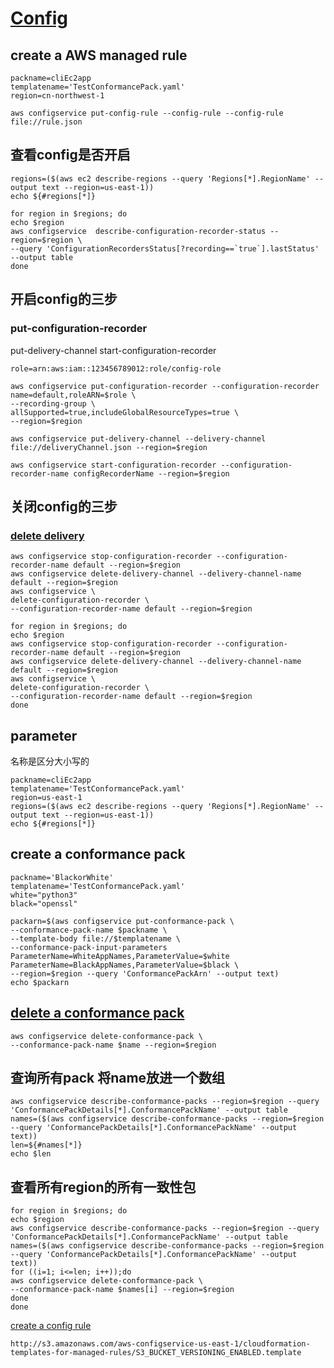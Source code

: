 # [Config](https://awscli.amazonaws.com/v2/documentation/api/latest/reference/configservice/index.html#cli-aws-configservice)
## create a AWS managed rule

```
packname=cliEc2app
templatename='TestConformancePack.yaml'
region=cn-northwest-1

```
```
aws configservice put-config-rule --config-rule --config-rule file://rule.json
```

## 查看config是否开启
```
regions=($(aws ec2 describe-regions --query 'Regions[*].RegionName' --output text --region=us-east-1))
echo ${#regions[*]}
```
```
for region in $regions; do
echo $region
aws configservice  describe-configuration-recorder-status --region=$region \
--query 'ConfigurationRecordersStatus[?recording==`true`].lastStatus' --output table
done
```

## 开启config的三步
### put-configuration-recorder
put-delivery-channel
start-configuration-recorder
```
role=arn:aws:iam::123456789012:role/config-role
```

```
aws configservice put-configuration-recorder --configuration-recorder name=default,roleARN=$role \
--recording-group \
allSupported=true,includeGlobalResourceTypes=true \
--region=$region
```
```
aws configservice put-delivery-channel --delivery-channel file://deliveryChannel.json --region=$region
```
```
aws configservice start-configuration-recorder --configuration-recorder-name configRecorderName --region=$region
```

## 关闭config的三步
### [delete delivery](https://docs.aws.amazon.com/cli/latest/reference/configservice/delete-delivery-channel.html)
```
aws configservice stop-configuration-recorder --configuration-recorder-name default --region=$region
aws configservice delete-delivery-channel --delivery-channel-name default --region=$region
aws configservice \
delete-configuration-recorder \
--configuration-recorder-name default --region=$region
```
```
for region in $regions; do
echo $region
aws configservice stop-configuration-recorder --configuration-recorder-name default --region=$region
aws configservice delete-delivery-channel --delivery-channel-name default --region=$region
aws configservice \
delete-configuration-recorder \
--configuration-recorder-name default --region=$region
done

```

## parameter
名称是区分大小写的
```
packname=cliEc2app
templatename='TestConformancePack.yaml'
region=us-east-1
regions=($(aws ec2 describe-regions --query 'Regions[*].RegionName' --output text --region=us-east-1))
echo ${#regions[*]}
```

## create a conformance pack
```
packname='BlackorWhite'
templatename='TestConformancePack.yaml'
white="python3"
black="openssl"
```
```
packarn=$(aws configservice put-conformance-pack \
--conformance-pack-name $packname \
--template-body file://$templatename \
--conformance-pack-input-parameters ParameterName=WhiteAppNames,ParameterValue=$white ParameterName=BlackAppNames,ParameterValue=$black \
--region=$region --query 'ConformancePackArn' --output text)
echo $packarn
```
## [delete a conformance pack]([url](https://awscli.amazonaws.com/v2/documentation/api/2.1.29/reference/configservice/delete-conformance-pack.html))

```
aws configservice delete-conformance-pack \
--conformance-pack-name $name --region=$region 
```

## 查询所有pack 将name放进一个数组
```
aws configservice describe-conformance-packs --region=$region --query 'ConformancePackDetails[*].ConformancePackName' --output table
names=($(aws configservice describe-conformance-packs --region=$region --query 'ConformancePackDetails[*].ConformancePackName' --output text))
len=${#names[*]}
echo $len
```
## 查看所有region的所有一致性包
```
for region in $regions; do
echo $region
aws configservice describe-conformance-packs --region=$region --query 'ConformancePackDetails[*].ConformancePackName' --output table
names=($(aws configservice describe-conformance-packs --region=$region --query 'ConformancePackDetails[*].ConformancePackName' --output text))
for ((i=1; i<=len; i++));do
aws configservice delete-conformance-pack \
--conformance-pack-name $names[i] --region=$region 
done
done

```
[create a config rule](https://awscli.amazonaws.com/v2/documentation/api/latest/reference/configservice/put-config-rule.html)

```
http://s3.amazonaws.com/aws-configservice-us-east-1/cloudformation-templates-for-managed-rules/S3_BUCKET_VERSIONING_ENABLED.template

```

